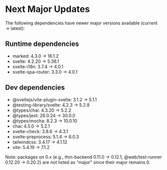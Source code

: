 # Next Major Updates

The following dependencies have newer major versions available (current → latest):

## Runtime dependencies
- marked: 4.3.0 → 16.1.2
- svelte: 4.2.20 → 5.38.1
- svelte-i18n: 3.7.4 → 4.0.1
- svelte-spa-router: 3.3.0 → 4.0.1

## Dev dependencies
- @sveltejs/vite-plugin-svelte: 3.1.2 → 5.1.1
- @testing-library/svelte: 4.2.3 → 5.2.8
- @types/chai: 4.3.20 → 5.2.2
- @types/jest: 26.0.24 → 30.0.0
- @types/mocha: 8.2.3 → 10.0.10
- chai: 4.5.0 → 5.2.1
- svelte-check: 3.8.6 → 4.3.1
- svelte-preprocess: 5.1.4 → 6.0.3
- tailwindcss: 3.4.17 → 4.1.12
- vite: 5.4.19 → 7.1.2

Note: packages on 0.x (e.g., thin-backend 0.11.0 → 0.12.1, @web/test-runner 0.12.20 → 0.20.2) are not listed as “major” since their major remains 0.

